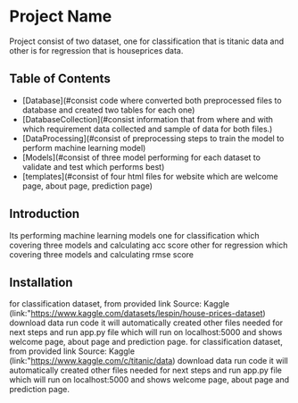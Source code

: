 # Project Name

Project consist of two dataset, one for classification that is titanic data and other is for regression that is houseprices data.

## Table of Contents

- [Database](#consist code where converted both preprocessed files to database and created two tables for each one)
- [DatabaseCollection](#consist information that from where and with which requirement data collected and sample of data for both files.)
- [DataProcessing](#consist of preprocessing steps to train the model to perform machine learning model)
- [Models](#consist of three model performing for each dataset to validate and test which performs best)
- [templates](#consist of four html files for website which are welcome page, about page, prediction page)

## Introduction

Its performing machine learning models 
one for classification which covering three models and calculating acc score
other for regression which covering three models and calculating rmse score

## Installation

for classification dataset, from provided link Source: Kaggle (link:"https://www.kaggle.com/datasets/lespin/house-prices-dataset) download data run code it will automatically created other files needed for next steps and run app.py file which will run on localhost:5000 and shows welcome page, about page and prediction page.
for classification dataset, from provided link Source: Kaggle (link:"https://www.kaggle.com/c/titanic/data) download data run code it will automatically created other files needed for next steps and run app.py file which will run on localhost:5000 and shows welcome page, about page and prediction page.




